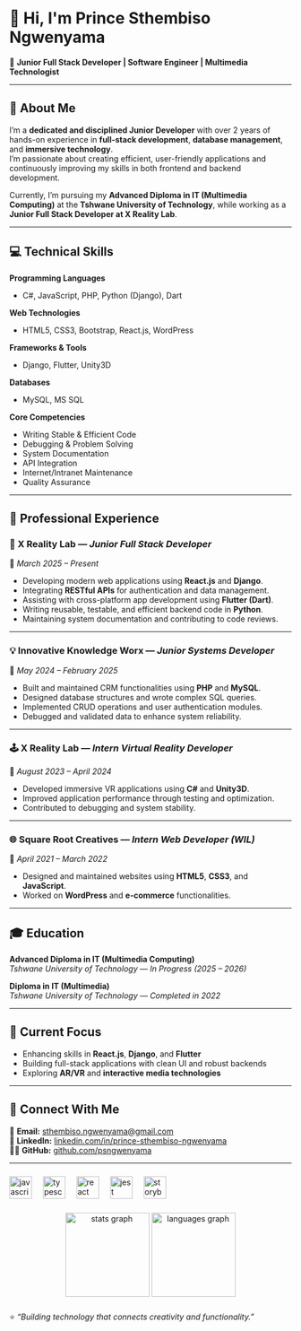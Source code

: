 # 👋 Hi, I'm Prince Sthembiso Ngwenyama

🎯 **Junior Full Stack Developer | Software Engineer | Multimedia Technologist**

---

## 🚀 About Me

I’m a **dedicated and disciplined Junior Developer** with over 2 years of hands-on experience in **full-stack development**, **database management**, and **immersive technology**.  
I’m passionate about creating efficient, user-friendly applications and continuously improving my skills in both frontend and backend development.

Currently, I’m pursuing my **Advanced Diploma in IT (Multimedia Computing)** at the **Tshwane University of Technology**, while working as a **Junior Full Stack Developer at X Reality Lab**.

---

## 💻 Technical Skills

**Programming Languages**
- C#, JavaScript, PHP, Python (Django), Dart

**Web Technologies**
- HTML5, CSS3, Bootstrap, React.js, WordPress

**Frameworks & Tools**
- Django, Flutter, Unity3D

**Databases**
- MySQL, MS SQL

**Core Competencies**
- Writing Stable & Efficient Code  
- Debugging & Problem Solving  
- System Documentation  
- API Integration  
- Internet/Intranet Maintenance  
- Quality Assurance  

---

## 🧩 Professional Experience

### 🏢 **X Reality Lab** — *Junior Full Stack Developer*  
📅 *March 2025 – Present*  
- Developing modern web applications using **React.js** and **Django**.  
- Integrating **RESTful APIs** for authentication and data management.  
- Assisting with cross-platform app development using **Flutter (Dart)**.  
- Writing reusable, testable, and efficient backend code in **Python**.  
- Maintaining system documentation and contributing to code reviews.  

---

### 💡 **Innovative Knowledge Worx** — *Junior Systems Developer*  
📅 *May 2024 – February 2025*  
- Built and maintained CRM functionalities using **PHP** and **MySQL**.  
- Designed database structures and wrote complex SQL queries.  
- Implemented CRUD operations and user authentication modules.  
- Debugged and validated data to enhance system reliability.  

---

### 🕹️ **X Reality Lab** — *Intern Virtual Reality Developer*  
📅 *August 2023 – April 2024*  
- Developed immersive VR applications using **C#** and **Unity3D**.  
- Improved application performance through testing and optimization.  
- Contributed to debugging and system stability.  

---

### 🌐 **Square Root Creatives** — *Intern Web Developer (WIL)*  
📅 *April 2021 – March 2022*  
- Designed and maintained websites using **HTML5**, **CSS3**, and **JavaScript**.  
- Worked on **WordPress** and **e-commerce** functionalities.  

---

## 🎓 Education

**Advanced Diploma in IT (Multimedia Computing)**  
*Tshwane University of Technology* — *In Progress (2025 – 2026)*  

**Diploma in IT (Multimedia)**  
*Tshwane University of Technology* — *Completed in 2022*  

---

## 🧠 Current Focus

- Enhancing skills in **React.js**, **Django**, and **Flutter**  
- Building full-stack applications with clean UI and robust backends  
- Exploring **AR/VR** and **interactive media technologies**

---

## 🔗 Connect With Me

📧 **Email:** [sthembiso.ngwenyama@gmail.com](mailto:sthembiso.ngwenyama@gmail.com)  
💼 **LinkedIn:** [linkedin.com/in/prince-sthembiso-ngwenyama](https://www.linkedin.com/in/prince-sthembiso-ngwenyama)  
👨‍💻 **GitHub:** [github.com/psngwenyama](https://github.com/psngwenyama)

---


###

<div align="left">
  <img src="https://cdn.jsdelivr.net/gh/devicons/devicon/icons/javascript/javascript-original.svg" height="40" alt="javascript logo"  />
  <img width="12" />
  <img src="https://cdn.jsdelivr.net/gh/devicons/devicon/icons/typescript/typescript-original.svg" height="40" alt="typescript logo"  />
  <img width="12" />
  <img src="https://cdn.jsdelivr.net/gh/devicons/devicon/icons/react/react-original.svg" height="40" alt="react logo"  />
  <img width="12" />
  <img src="https://cdn.jsdelivr.net/gh/devicons/devicon/icons/jest/jest-plain.svg" height="40" alt="jest logo"  />
  <img width="12" />
  <img src="https://cdn.jsdelivr.net/gh/devicons/devicon/icons/storybook/storybook-original.svg" height="40" alt="storybook logo"  />
</div>

###

<div align="center">
  <img src="https://github-readme-stats.vercel.app/api?username=psngwenyama&hide_title=false&hide_rank=false&show_icons=true&include_all_commits=true&count_private=true&disable_animations=false&theme=dracula&locale=en&hide_border=false&order=1" height="150" alt="stats graph"  />
  <img src="https://github-readme-stats.vercel.app/api/top-langs?username=psngwenyama&locale=en&hide_title=false&layout=compact&card_width=320&langs_count=5&theme=dracula&hide_border=false&order=2" height="150" alt="languages graph"  />
</div>

###

⭐️ *“Building technology that connects creativity and functionality.”*
